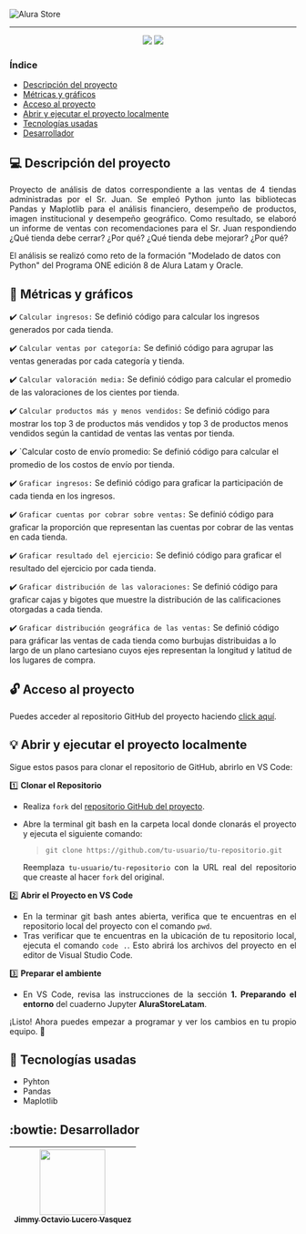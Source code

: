 ![Alura Store](https://github.com/user-attachments/assets/088df60d-d42a-4001-85bb-8cc186e4da98)
<hr>

<p align="center">
  <img src="https://img.shields.io/badge/Estado-Finalizado-blue">
  <img src="https://img.shields.io/badge/Licencia-CC%20BY--NC%204.0-orange">
</p>

### Índice
- [Descripción del proyecto](#computer-descripción-del-proyecto)
- [Métricas y gráficos](#hammer-métricas-y-gráficos)
- [Acceso al proyecto](#unlock-acceso-al-proyecto)
- [Abrir y ejecutar el proyecto localmente](#bulb-abrir-y-ejecutar-el-proyecto-localmente)
- [Tecnologías usadas](#briefcase-tecnologías-usadas)
- [Desarrollador](#bowtie-desarrollador)

## :computer: Descripción del proyecto
<p align="justify">
Proyecto de análisis de datos correspondiente a las ventas de 4 tiendas administradas por el Sr. Juan. Se empleó Python junto las bibliotecas Pandas y Maplotlib para el análisis financiero, desempeño de productos, imagen institucional y desempeño geográfico. Como resultado, se elaboró un informe de ventas con recomendaciones para el Sr. Juan respondiendo ¿Qué tienda debe cerrar? ¿Por qué? ¿Qué tienda debe mejorar? ¿Por qué?

El análisis se realizó como reto de la formación "Modelado de datos con Python" del Programa ONE edición 8 de Alura Latam y Oracle.
</p>

## :hammer: Métricas y gráficos
:heavy_check_mark: `Calcular ingresos:` Se definió código para calcular los ingresos generados por cada tienda.

:heavy_check_mark: `Calcular ventas por categoría:` Se definió código para agrupar las ventas generadas por cada categoría y tienda.

:heavy_check_mark: `Calcular valoración media:` Se definió código para calcular el promedio de las valoraciones de los cientes por tienda.

:heavy_check_mark: `Calcular productos más y menos vendidos:` Se definió código para mostrar los top 3 de productos más vendidos y top 3 de productos menos vendidos según la cantidad de ventas las ventas por tienda.

:heavy_check_mark: `Calcular costo de envío promedio: Se definió código para calcular el promedio de los costos de envío por tienda.

:heavy_check_mark: `Graficar ingresos:` Se definió código para graficar la participación de cada tienda en los ingresos.

:heavy_check_mark: `Graficar cuentas por cobrar sobre ventas:` Se definió código para graficar la proporción que representan las cuentas por cobrar de las ventas en cada tienda.

:heavy_check_mark: `Graficar resultado del ejercicio:` Se definió código para graficar el resultado del ejercicio por cada tienda.

:heavy_check_mark: `Graficar distribución de las valoraciones:` Se definió código para graficar cajas y bigotes que muestre la distribución de las calificaciones otorgadas a cada tienda.

:heavy_check_mark: `Graficar distribución geográfica de las ventas:` Se definió código para gráficar las ventas de cada tienda como burbujas distribuidas a lo largo de un plano cartesiano cuyos ejes representan la longitud y latitud de los lugares de compra.

## :unlock: Acceso al proyecto
Puedes acceder al repositorio GitHub del proyecto haciendo [click aquí](https://github.com/JLuceroVasquez/challenge-alura-store).

## :bulb: Abrir y ejecutar el proyecto localmente
<p align="justify">
Sigue estos pasos para clonar el repositorio de GitHub, abrirlo en VS Code:
</p>

<div align="justify">

:one: **Clonar el Repositorio**
- Realiza `fork` del [repositorio GitHub del proyecto](https://github.com/JLuceroVasquez/challenge-amigo-secreto).
- Abre la terminal git bash en la carpeta local donde clonarás el proyecto y ejecuta el siguiente comando:  
  > `git clone https://github.com/tu-usuario/tu-repositorio.git`
  
  Reemplaza `tu-usuario/tu-repositorio` con la URL real del repositorio que creaste al hacer `fork` del original.
  
:two: **Abrir el Proyecto en VS Code** 
- En la terminar git bash antes abierta, verifica que te encuentras en el repositorio local del proyecto con el comando `pwd`.
- Tras verificar que te encuentras en la ubicación de tu repositorio local, ejecuta el comando `code .`. Esto abrirá los archivos del proyecto en el editor de Visual Studio Code.

:three: **Preparar el ambiente** 
- En VS Code, revisa las instrucciones de la sección **1. Preparando el entorno** del cuaderno Jupyter **AluraStoreLatam**.

¡Listo! Ahora puedes empezar a programar y ver los cambios en tu propio equipo. :rocket:
</div>

## :briefcase: Tecnologías usadas
- Pyhton
- Pandas
- Maplotlib

## :bowtie: Desarrollador
|[<img src="https://avatars.githubusercontent.com/u/176303607?v=4" width=115> <br> <sub>Jimmy Octavio Lucero Vasquez</sub>](https://github.com/JLuceroVasquez)|
|:---:|
